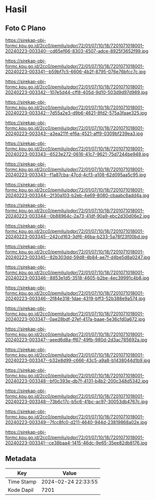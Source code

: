 # Hasil

## Foto C Plano

https://sirekap-obj-formc.kpu.go.id/2cc0/pemilu/pdpr/72/01/07/10/18/7201071018001-20240223-003340--cd65ef66-8303-4507-adce-8925f3652f99.jpg

https://sirekap-obj-formc.kpu.go.id/2cc0/pemilu/pdpr/72/01/07/10/18/7201071018001-20240223-003341--b59bf7c5-6606-4b2f-8795-076e76bfcc7c.jpg

https://sirekap-obj-formc.kpu.go.id/2cc0/pemilu/pdpr/72/01/07/10/18/7201071018001-20240223-003342--107e5d44-cff8-405d-9d10-503d9d97d989.jpg

https://sirekap-obj-formc.kpu.go.id/2cc0/pemilu/pdpr/72/01/07/10/18/7201071018001-20240223-003342--7d55a2e3-d9b6-4621-8fd2-575a3faae325.jpg

https://sirekap-obj-formc.kpu.go.id/2cc0/pemilu/pdpr/72/01/07/10/18/7201071018001-20240223-003343--a3ea211f-ef6a-4521-aff9-0309bf239ea3.jpg

https://sirekap-obj-formc.kpu.go.id/2cc0/pemilu/pdpr/72/01/07/10/18/7201071018001-20240223-003343--6523e272-0616-41c7-9621-75d7244be949.jpg

https://sirekap-obj-formc.kpu.go.id/2cc0/pemilu/pdpr/72/01/07/10/18/7201071018001-20240223-003343--f1a87cba-47cd-4cf3-a108-62d095aa5c95.jpg

https://sirekap-obj-formc.kpu.go.id/2cc0/pemilu/pdpr/72/01/07/10/18/7201071018001-20240223-003344--2f30a103-b2eb-4e69-8080-cbaabc6add4a.jpg

https://sirekap-obj-formc.kpu.go.id/2cc0/pemilu/pdpr/72/01/07/10/18/7201071018001-20240223-003344--0b88964c-2a73-41df-90a9-ebc2d30d06e2.jpg

https://sirekap-obj-formc.kpu.go.id/2cc0/pemilu/pdpr/72/01/07/10/18/7201071018001-20240223-003345--242cd163-3df6-46ba-b233-5a78f23f00bd.jpg

https://sirekap-obj-formc.kpu.go.id/2cc0/pemilu/pdpr/72/01/07/10/18/7201071018001-20240223-003345--82b303dd-59d8-4b84-ae7f-d4be5d8a0247.jpg

https://sirekap-obj-formc.kpu.go.id/2cc0/pemilu/pdpr/72/01/07/10/18/7201071018001-20240223-003346--8853e1d5-3518-4605-b2be-4ec39991c4b8.jpg

https://sirekap-obj-formc.kpu.go.id/2cc0/pemilu/pdpr/72/01/07/10/18/7201071018001-20240223-003346--2f84e318-1dae-4319-bff3-52b388e9a574.jpg

https://sirekap-obj-formc.kpu.go.id/2cc0/pemilu/pdpr/72/01/07/10/18/7201071018001-20240223-003347--0ae28bdf-27ef-417a-baae-5e36cfd0a672.jpg

https://sirekap-obj-formc.kpu.go.id/2cc0/pemilu/pdpr/72/01/07/10/18/7201071018001-20240223-003347--aeed6d8a-ff67-49fb-980d-2d3ac785692a.jpg

https://sirekap-obj-formc.kpu.go.id/2cc0/pemilu/pdpr/72/01/07/10/18/7201071018001-20240223-003347--b32e8d99-c666-43c5-a9a8-b1438044d1b9.jpg

https://sirekap-obj-formc.kpu.go.id/2cc0/pemilu/pdpr/72/01/07/10/18/7201071018001-20240223-003348--bf0c393e-db7f-4131-b4b2-200c348d5342.jpg

https://sirekap-obj-formc.kpu.go.id/2cc0/pemilu/pdpr/72/01/07/10/18/7201071018001-20240223-003348--73b6c17c-b5c6-41bc-ac97-30053db4767c.jpg

https://sirekap-obj-formc.kpu.go.id/2cc0/pemilu/pdpr/72/01/07/10/18/7201071018001-20240223-003349--7fcc8fc0-d211-4640-944d-23819868a02e.jpg

https://sirekap-obj-formc.kpu.go.id/2cc0/pemilu/pdpr/72/01/07/10/18/7201071018001-20240223-003341--ce38baa4-1415-46dc-9e65-35ee82db8176.jpg


## Metadata

| Key        | Value               |
| ---------- | ------------------- |
| Time Stamp | 2024-02-24 22:33:55 |
| Kode Dapil | 7201                |



